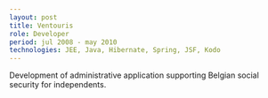 ```yaml
---
layout: post
title: Ventouris
role: Developer
period: jul 2008 - may 2010
technologies: JEE, Java, Hibernate, Spring, JSF, Kodo
---
```


Development of administrative application supporting Belgian social security for independents.